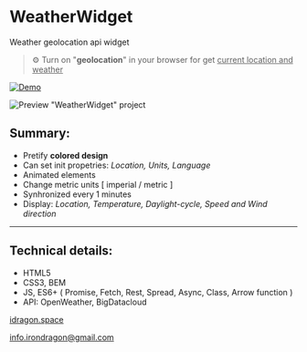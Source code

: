 # WeatherWidget

Weather geolocation api widget

> ⚙️ Turn on "**geolocation**" in  your browser for get <ins>current location and weather</ins>

[![Demo](https://irondrag.github.io/WeatherWidget/images/button_demo.png)](https://irondrag.github.io/WeatherWidget)

![Preview "WeatherWidget" project](https://irondrag.github.io/WeatherWidget/images/preview-social.png)

## Summary:
* Pretify **colored design**
* Can set init propetries: *Location, Units, Language*
* Animated elements
* Change metric units [ imperial / metric ]
* Synhronized every 1 minutes
* Display: *Location, Temperature, Daylight-cycle, Speed and Wind direction*

---

## Technical details:
* HTML5
* CSS3, BEM
* JS, ES6+ ( Promise, Fetch, Rest, Spread, Async, Class, Arrow function )
* API: OpenWeather, BigDatacloud

[idragon.space](https://irondrag.github.io)

[info.irondragon@gmail.com](mailto:info.irondragon@gmail.com)





